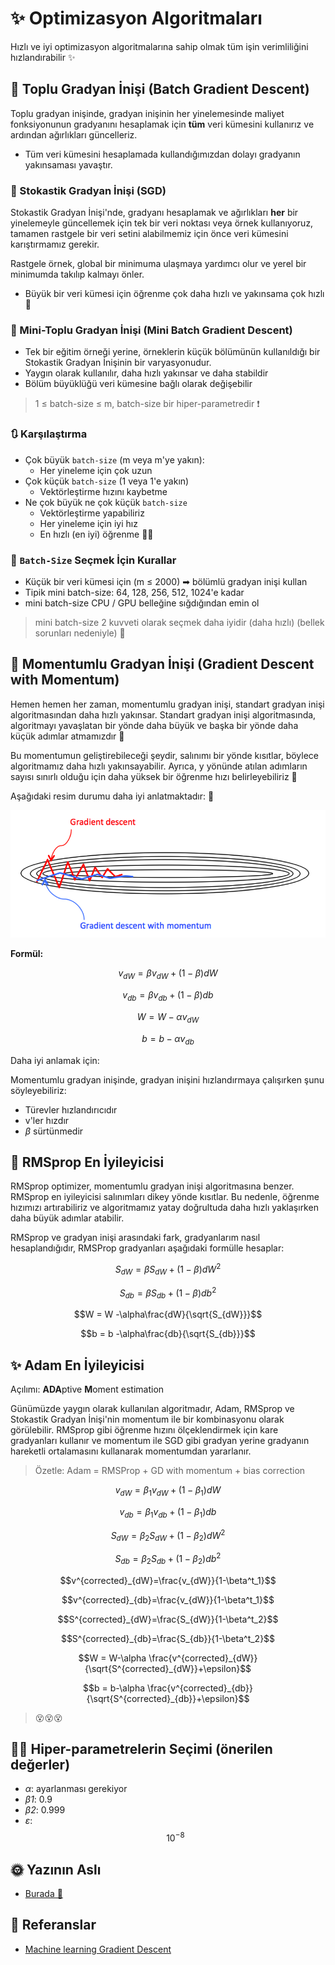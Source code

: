 # ✨ Optimizasyon Algoritmaları

Hızlı ve iyi optimizasyon algoritmalarına sahip olmak tüm işin verimliliğini hızlandırabilir ✨

## 🔩 Toplu Gradyan İnişi \(Batch Gradient Descent\)

Toplu gradyan inişinde, gradyan inişinin her yinelemesinde maliyet fonksiyonunun gradyanını hesaplamak için **tüm** veri kümesini kullanırız ve ardından ağırlıkları güncelleriz.

* Tüm veri kümesini hesaplamada kullandığımızdan dolayı gradyanın yakınsaması yavaştır.

### 🎩 Stokastik Gradyan İnişi \(SGD\)

Stokastik Gradyan İnişi'nde, gradyanı hesaplamak ve ağırlıkları **her** bir yinelemeyle güncellemek için tek bir veri noktası veya örnek kullanıyoruz, tamamen rastgele bir veri setini alabilmemiz için önce veri kümesini karıştırmamız gerekir.

Rastgele örnek, global bir minimuma ulaşmaya yardımcı olur ve yerel bir minimumda takılıp kalmayı önler.

* Büyük bir veri kümesi için öğrenme çok daha hızlı ve yakınsama çok hızlı 🚀

### 🔩 Mini-Toplu Gradyan İnişi \(Mini Batch Gradient Descent\)

* Tek bir eğitim örneği yerine, örneklerin küçük bölümünün kullanıldığı bir Stokastik Gradyan İnişinin bir varyasyonudur.
* Yaygın olarak kullanılır, daha hızlı yakınsar ve daha stabildir
* Bölüm büyüklüğü veri kümesine bağlı olarak değişebilir

> 1 ≤ batch-size ≤ m, batch-size bir hiper-parametredir ❗

### 🔃 Karşılaştırma

* Çok büyük `batch-size` \(m veya m'ye yakın\): 
  * Her yineleme için çok uzun
* Çok küçük `batch-size` \(1 veya 1'e yakın\)
  * Vektörleştirme hızını kaybetme
* Ne çok büyük ne çok küçük `batch-size`
  * Vektörleştirme yapabiliriz
  * Her yineleme için iyi hız
  * En hızlı \(en iyi\) öğrenme 🤗✨   

### 🚩 `Batch-Size` Seçmek İçin Kurallar

* Küçük bir veri kümesi için \(m ≤ 2000\) ➡ bölümlü gradyan inişi kullan
* Tipik mini batch-size: 64, 128, 256, 512, 1024'e kadar
* mini batch-size CPU / GPU belleğine sığdığından emin ol

> mini batch-size 2 kuvveti olarak seçmek daha iyidir \(daha hızlı\) \(bellek sorunları nedeniyle\) 🧐

## 🔩 Momentumlu Gradyan İnişi \(Gradient Descent with Momentum\)

Hemen hemen her zaman, momentumlu gradyan inişi, standart gradyan inişi algoritmasından daha hızlı yakınsar. Standart gradyan inişi algoritmasında, algoritmayı yavaşlatan bir yönde daha büyük ve başka bir yönde daha küçük adımlar atmamızdır 🤕

Bu momentumun geliştirebileceği şeydir, salınımı bir yönde kısıtlar, böylece algoritmamız daha hızlı yakınsayabilir. Ayrıca, y yönünde atılan adımların sayısı sınırlı olduğu için daha yüksek bir öğrenme hızı belirleyebiliriz 🤗

Aşağıdaki resim durumu daha iyi anlatmaktadır: 🧐

![](../.gitbook/assets/GDvsGDM.png)

**Formül:**

$$v_{dW} = \beta v_{dW }+ (1-\beta)dW$$

$$v_{db} = \beta v_{db }+ (1-\beta)db$$

$$W = W -\alpha v_{dW}$$

$$b = b -\alpha v_{db}$$

Daha iyi anlamak için:

Momentumlu gradyan inişinde, gradyan inişini hızlandırmaya çalışırken şunu söyleyebiliriz:

* Türevler hızlandırıcıdır
* v'ler hızdır
* _β_ sürtünmedir

## 🔩 RMSprop En İyileyicisi

RMSprop optimizer, momentumlu gradyan inişi algoritmasına benzer. RMSprop en iyileyicisi salınımları dikey yönde kısıtlar. Bu nedenle, öğrenme hızımızı artırabiliriz ve algoritmamız yatay doğrultuda daha hızlı yaklaşırken daha büyük adımlar atabilir.

RMSprop ve gradyan inişi arasındaki fark, gradyanlarım nasıl hesaplandığıdır, RMSProp gradyanları aşağıdaki formülle hesaplar:

$$S_{dW} = \beta S_{dW} + (1-\beta)dW^2$$

$$S_{db} = \beta S_{db} + (1-\beta)db^2$$

$$W = W -\alpha\frac{dW}{\sqrt{S_{dW}}}$$

$$b = b -\alpha\frac{db}{\sqrt{S_{db}}}$$

## ✨ Adam En İyileyicisi

Açılımı: **ADA**ptive **M**oment estimation

Günümüzde yaygın olarak kullanılan algoritmadır, Adam, RMSprop ve Stokastik Gradyan İnişi'nin momentum ile bir kombinasyonu olarak görülebilir. RMSprop gibi öğrenme hızını ölçeklendirmek için kare gradyanları kullanır ve momentum ile SGD gibi gradyan yerine gradyanın hareketli ortalamasını kullanarak momentumdan yararlanır.

> Özetle: Adam = RMSProp + GD with momentum + bias correction

$$v_{dW}=\beta_1v_{dW}+ (1-\beta_1)dW$$

$$v_{db}=\beta_1v_{db}+ (1-\beta_1)db$$

$$S_{dW}=\beta_2S_{dW}+ (1-\beta_2)dW^2$$

$$S_{db}=\beta_2S_{db}+ (1-\beta_2)db^2$$

$$v^{corrected}_{dW}=\frac{v_{dW}}{1-\beta^t_1}$$

$$v^{corrected}_{db}=\frac{v_{dW}}{1-\beta^t_1}$$

$$S^{corrected}_{dW}=\frac{S_{dW}}{1-\beta^t_2}$$

$$S^{corrected}_{db}=\frac{S_{db}}{1-\beta^t_2}$$

$$W = W-\alpha \frac{v^{corrected}_{dW}}{\sqrt{S^{corrected}_{dW}}+\epsilon}$$

$$b = b-\alpha \frac{v^{corrected}_{db}}{\sqrt{S^{corrected}_{db}}+\epsilon}$$

> 😵😵😵

## 👩‍🏫 Hiper-parametrelerin Seçimi \(önerilen değerler\)

* _α_: ayarlanması gerekiyor
* _β1_: 0.9
* _β2_: 0.999
* _ε_: $$10^{-8}$$

## 🌞 Yazının Aslı

* [Burada 🐾](https://dl.asmaamir.com/0-nnconcepts/7-optimization)

## 🧐 Referanslar

* [Machine learning Gradient Descent](https://medium.com/datadriveninvestor/gradient-descent-5a13f385d403)

